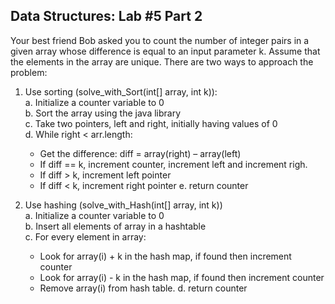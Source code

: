 ## Data Structures: Lab #5 Part 2
Your best friend Bob asked you to count the number of integer pairs in a given array whose difference is equal to an input parameter k. Assume that the elements in the array are unique. There are two ways to approach the problem:

1. Use sorting (solve_with_Sort(int[] array, int k)):  
   a. Initialize a counter variable to 0  
   b. Sort the array using the java library    
   c. Take two pointers, left and right, initially having values of 0  
   d. While right <  arr.length:  
      * Get the difference: diff = array(right) – array(left)
      * If diff == k, increment counter, increment left and increment righ.
      * If diff > k, increment left pointer
      * If diff < k, increment right pointer
   e. return counter

2. Use hashing (solve_with_Hash(int[] array, int k))  
   a. Initialize a counter variable to 0  
   b. Insert all elements of array in a hashtable  
   c. For every element in array:  
      * Look for array(i) + k in the hash map, if found then increment counter
      * Look for array(i) - k in the hash map, if found then increment counter
      * Remove array(i) from hash table.
   d. return counter
